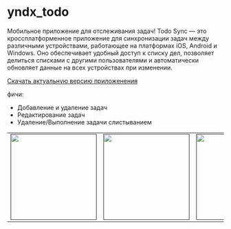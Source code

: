 # yndx_todo

Мобильное приложение для отслеживания задач!
Todo Sync — это кроссплатформенное приложение для синхронизации задач между различными устройствами, работающее на платформах iOS, Android и Windows. Оно обеспечивает удобный доступ к списку дел, позволяет делиться списками с другими пользователями и автоматически обновляет данные на всех устройствах при изменении.

[Скачать актуальную версию приложенения](https://drive.google.com/file/d/19iyd7RcAMWx4VuBh74tnHHUsjAOwjMTh/view?usp=sharing)

фичи:
- Добавление и удаление задач
- Редактирование задач
- Удаление/Выполнение задачи слистыванием


<div style="text-align: center">
    <table>
        <tr>
            <td style="text-align: center">
                <a href="">
                    <img src="https://lh3.googleusercontent.com/u/0/drive-viewer/AKGpiha1e15M5OdOzndDKazHogcinrNu7DLUc6tTM4ehgegUenakl4_oXhhxiyv3oEovboZBqf_cB_6suF3qeRneCLM0O3Mt1QAVzxU=w2624-h1486-rw-v1" width="200"/>
                </a>
            </td>            
            <td style="text-align: center">
                <a href="">
                    <img src="https://lh3.googleusercontent.com/u/0/drive-viewer/AKGpihafreUcVfRuuumXCIwfzgpM9RZYWaQhX39kdyQTihlRMm0ANWvocY5oLi8ky-hfT2_AepJo8RXLoAAF9VcsR8WmXUHHUG50sio=w2624-h1486-rw-v1" width="200"/>
                </a>
            </td>
            <td style="text-align: center">
                <a href="">
                    <img src="https://lh3.googleusercontent.com/u/0/drive-viewer/AKGpihZiOBISNz_G1hfP36uf7ASh9HLhMKcoITwQrpkp8hEHOYA_hBd0bHxtGnK5djSIFw5ve71SyetxRL6k8PPYAB8SUGrF7yfntfw=w2624-h1486-rw-v1" width="200"/>
                </a>
            </td>
        </tr>
    </table>
</div>
